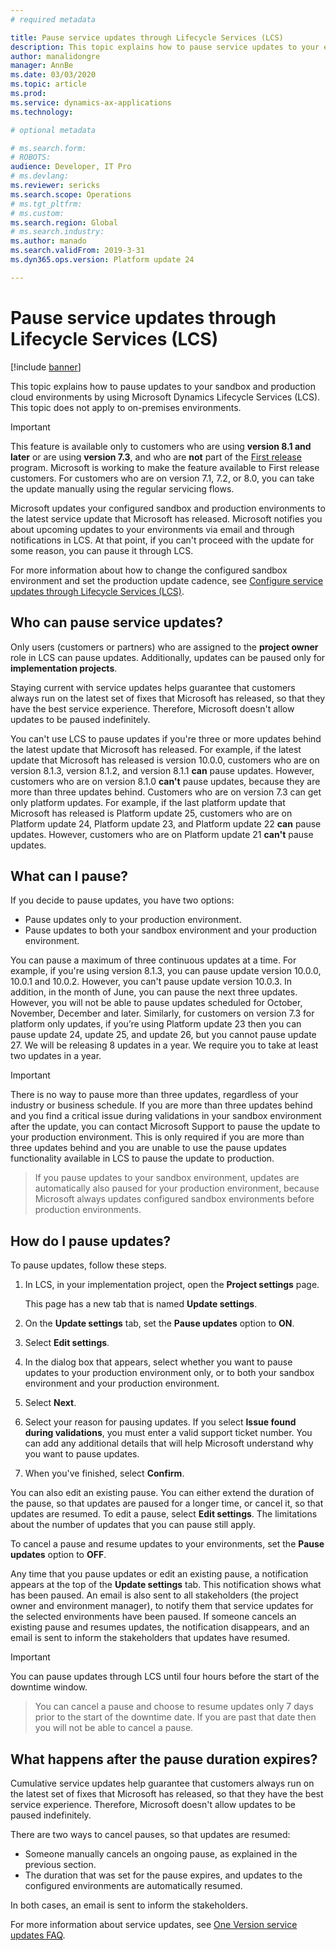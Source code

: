 ```yaml
---
# required metadata

title: Pause service updates through Lifecycle Services (LCS)
description: This topic explains how to pause service updates to your environments.
author: manalidongre
manager: AnnBe
ms.date: 03/03/2020
ms.topic: article
ms.prod: 
ms.service: dynamics-ax-applications
ms.technology: 

# optional metadata

# ms.search.form: 
# ROBOTS: 
audience: Developer, IT Pro
# ms.devlang: 
ms.reviewer: sericks
ms.search.scope: Operations
# ms.tgt_pltfrm: 
# ms.custom: 
ms.search.region: Global
# ms.search.industry: 
ms.author: manado
ms.search.validFrom: 2019-3-31 
ms.dyn365.ops.version: Platform update 24 

---
```


# Pause service updates through Lifecycle Services (LCS)

[!include [banner](../includes/banner.md)]

This topic explains how to pause updates to your sandbox and production cloud environments by using Microsoft Dynamics Lifecycle Services (LCS). This topic does not apply to on-premises environments.

> [!IMPORTANT]
> This feature is available only to customers who are using **version 8.1 and later** or are using **version 7.3**, and who are **not** part of the [First release](../../../fin-ops-core/fin-ops/get-started/public-preview-releases.md) program. Microsoft is working to make the feature available to First release customers. For customers who are on version 7.1, 7.2, or 8.0, you can take the update manually using the regular servicing flows.

Microsoft updates your configured sandbox and production environments to the latest service update that Microsoft has released. Microsoft notifies you about upcoming updates to your environments via email and through notifications in LCS. At that point, if you can't proceed with the update for some reason, you can pause it through LCS.

For more information about how to change the configured sandbox environment and set the production update cadence, see [Configure service updates through Lifecycle Services (LCS)](configure-service-updates.md).

## Who can pause service updates?

Only users (customers or partners) who are assigned to the **project owner** role in LCS can pause updates. Additionally, updates can be paused only for **implementation projects**.

Staying current with service updates helps guarantee that customers always run on the latest set of fixes that Microsoft has released, so that they have the best service experience. Therefore, Microsoft doesn't allow updates to be paused indefinitely.

You can't use LCS to pause updates if you're three or more updates behind the latest update that Microsoft has released. For example, if the latest update that Microsoft has released is version 10.0.0, customers who are on version 8.1.3, version 8.1.2, and version 8.1.1 **can** pause updates. However, customers who are on version 8.1.0 **can't** pause updates, because they are more than three updates behind. Customers who are on version 7.3 can get only platform updates. For example, if the last platform update that Microsoft has released is Platform update 25, customers who are on Platform update 24, Platform update 23, and Platform update 22 **can** pause updates. However, customers who are on Platform update 21 **can't** pause updates.

## What can I pause?

If you decide to pause updates, you have two options:

- Pause updates only to your production environment.
- Pause updates to both your sandbox environment and your production environment.

You can pause a maximum of three continuous updates at a time. For example, if you're using version 8.1.3, you can pause update version 10.0.0, 10.0.1 and 10.0.2. However, you can't pause update version 10.0.3. In addition, in the month of June, you can pause the next three updates. However, you will not be able to pause updates scheduled for October, November, December and later. Similarly, for customers on version 7.3 for platform only updates, if you’re using Platform update 23 then you can pause update 24, update 25, and update 26, but you cannot pause update 27. We will be releasing 8 updates in a year. We require you to take at least two updates in a year.

> [!IMPORTANT]
>  There is no way to pause more than three updates, regardless of your industry or business schedule. If you are more than three updates behind and you find a critical issue during validations in your sandbox environment after the update, you can contact Microsoft Support to pause the update to your production environment. This is only required if you are more than three updates behind and you are unable to use the pause updates functionality available in LCS to pause the update to production.

> If you pause updates to your sandbox environment, updates are automatically also paused for your production environment, because Microsoft always updates configured sandbox environments before production environments.

## How do I pause updates?

To pause updates, follow these steps.

1. In LCS, in your implementation project, open the **Project settings** page.

    This page has a new tab that is named **Update settings**.

2. On the **Update settings** tab, set the **Pause updates** option to **ON**.
3. Select **Edit settings**.
4. In the dialog box that appears, select whether you want to pause updates to your production environment only, or to both your sandbox environment and your production environment.
5. Select **Next**.
6. Select your reason for pausing updates. If you select **Issue found during validations**, you must enter a valid support ticket number. You can add any additional details that will help Microsoft understand why you want to pause updates.
7. When you've finished, select **Confirm**.

You can also edit an existing pause. You can either extend the duration of the pause, so that updates are paused for a longer time, or cancel it, so that updates are resumed. To edit a pause, select **Edit settings**. The limitations about the number of updates that you can pause still apply.

To cancel a pause and resume updates to your environments, set the **Pause updates** option to **OFF**.

Any time that you pause updates or edit an existing pause, a notification appears at the top of the **Update settings** tab. This notification shows what has been paused. An email is also sent to all stakeholders (the project owner and environment manager), to notify them that service updates for the selected environments have been paused. If someone cancels an existing pause and resumes updates, the notification disappears, and an email is sent to inform the stakeholders that updates have resumed.

> [!IMPORTANT]
> You can pause updates through LCS until four hours before the start of the downtime window.

> You can cancel a pause and choose to resume updates only 7 days prior to the start of the downtime date. If you are past that date then you will not be able to cancel a pause.

## What happens after the pause duration expires?

Cumulative service updates help guarantee that customers always run on the latest set of fixes that Microsoft has released, so that they have the best service experience. Therefore, Microsoft doesn't allow updates to be paused indefinitely.

There are two ways to cancel pauses, so that updates are resumed:

- Someone manually cancels an ongoing pause, as explained in the previous section.
- The duration that was set for the pause expires, and updates to the configured environments are automatically resumed.

In both cases, an email is sent to inform the stakeholders.

For more information about service updates, see [One Version service updates FAQ](../../../fin-ops-core/fin-ops/get-started/one-version.md).

